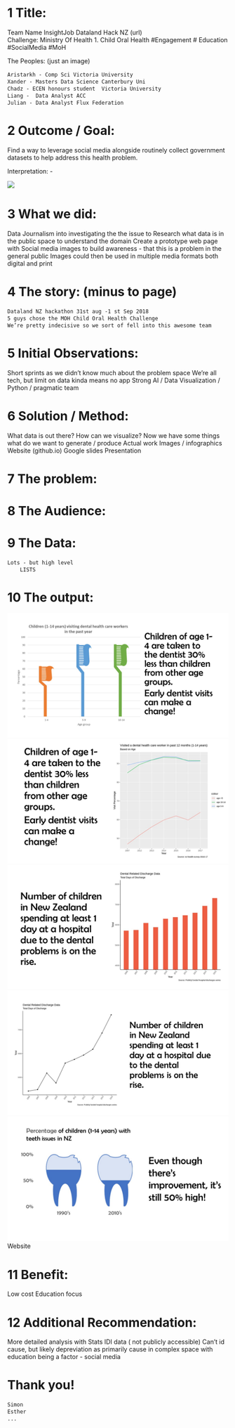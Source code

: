 # 1 Title:
Team Name InsightJob
Dataland Hack NZ (url)	
Challenge: Ministry Of Health 1. Child Oral Health 
#Engagement # Education #SocialMedia #MoH

The Peoples: (just an image)

	Aristarkh - Comp Sci Victoria University
	Xander - Masters Data Science Canterbury Uni
	Chadz - ECEN honours student  Victoria University
	Liang -  Data Analyst ACC
	Julian - Data Analyst Flux Federation
	
# 2 Outcome / Goal: 
Find a way to leverage social media alongside routinely collect government datasets to help address this health problem.

Interpretation: - 

![](/images/DMFT2014.jpg)

# 3 What we did:
Data Journalism into investigating the the issue to 
Research what data is in the public space to understand the domain
Create a prototype web page with 
Social media images to build awareness - that this is a problem in the general public
Images could then be used in multiple media formats both digital and print

# 4 The story: (minus to page)
	Dataland NZ hackathon 31st aug -1 st Sep 2018
	5 guys chose the MOH Child Oral Health Challenge
	We’re pretty indecisive so we sort of fell into this awesome team


# 5 Initial Observations:
Short sprints as we didn’t know much about the problem space
We’re all tech, but limit on data kinda means no app
Strong AI / Data Visualization / Python / pragmatic team

# 6 Solution / Method:
What data is out there?
How can we visualize?
Now we have some things what do we want to generate / produce
Actual work
Images / infographics
Website (github.io)
Google slides
Presentation

# 7 The problem:
	
# 8 The Audience:

# 9 The Data:
	Lots - but high level
		LISTS

# 10 The output:
![](/images/dentist_visits_brushplot.JPG)
![](/images/dentist_visits_timeline.JPG)
![](/images/discharge_histogram.JPG)
![](/images/discharge_plot.JPG)
![](/images/teeth_issues.JPG)
Website

# 11 Benefit:
Low cost
Education focus

# 12 Additional Recommendation:
More detailed analysis with Stats IDI data ( not publicly accessible)
Can’t id cause, but likely depreviation as primarily cause in complex space with education being a factor - social media



# Thank you!
	Simon
	Esther
	...






